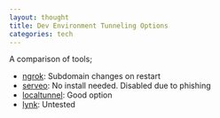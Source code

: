 ```yaml
---
layout: thought
title: Dev Environment Tunneling Options
categories: tech
---
```


A comparison of tools;

- [ngrok](https://ngrok.com/): Subdomain changes on restart
- [serveo](http://www.serveo.net/): No install needed. Disabled due to phishing
- [localtunnel](https://localtunnel.github.io/www/): Good option
- [lynk](https://lynk.sh/): Untested
